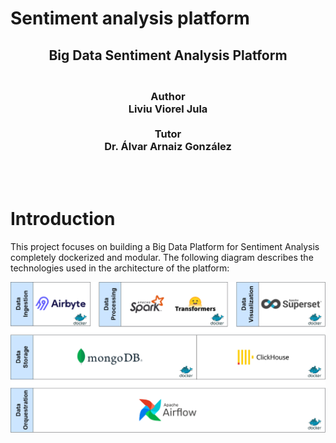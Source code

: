 # Sentiment analysis platform

<h2 align="center">
    Big Data Sentiment Analysis Platform
</h2>

<h3 align="center">
    <br><b>Author</b>
    <br>Liviu Viorel Jula
    <br>
    <br><b>Tutor</b>
    <br>Dr. Álvar Arnaiz González
</h3>

<br><br>

# Introduction

This project focuses on building a Big Data Platform for Sentiment Analysis completely dockerized and modular. The following diagram describes the technologies used in the architecture of the platform:

<div align="center">
    <img src="./docs/img/platform-architecture-basic.png" alt="DraftGAN Logo" width="550"/>
</div>
